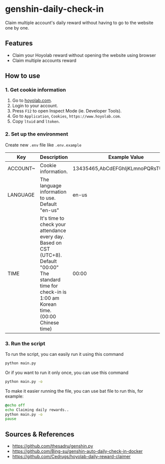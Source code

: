 # genshin-daily-check-in
Claim multiple account's daily reward without having to go to the website one by one.

## Features
- Claim your Hoyolab reward without opening the website using browser
- Claim multiple accounts reward

## How to use
### 1. Get cookie information
1. Go to [hoyolab.com](https://www.hoyolab.com).
2. Login to your account.
3. Press `F12` to open Inspect Mode (ie. Developer Tools).
4. Go to `Application`, `Cookies`, `https://www.hoyolab.com`.
5. Copy `ltuid` and `ltoken`.
   
### 2. Set up the environment
Create new `.env` file like `.env.example`

| Key | Description | Example Value |
| ----------- | ---------------------------------------------------------------------------------------- | ----------------------------------- |
| ACCOUNT~ | Cookie information. | 13435465,AbCdEFGhIjKLmnoPQRsTUvWxYZ |
| LANGUAGE | The language information to use. Default "en-us" | en-us |
| TIME | It's time to check your attendance every day. Based on CST (UTC+8). Default "00:00"<br/>The standard time for check-in is 1:00 am Korean time. (00:00 Chinese time) | 00:00 |

### 3. Run the script
To run the script, you can easily run it using this command
```bash
python main.py
```
Or if you want to run it only once, you can use this command
```bash
python main.py -o
```
To make it easier running the file, you can use bat file to run this, for example:
```bat
@echo off
echo Claiming daily rewards..
python main.py -o
pause
```

## Sources & References
- https://github.com/thesadru/genshin.py
- https://github.com/Bing-su/genshin-auto-daily-check-in-docker
- https://github.com/Cedrugs/hoyolab-daily-reward-claimer